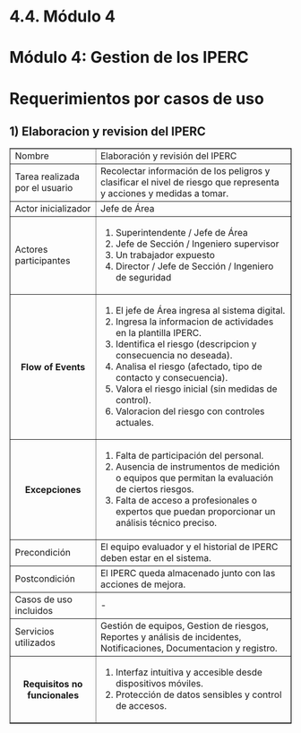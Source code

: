 # 4.4. Módulo 4


# Módulo 4: Gestion de los IPERC

# Requerimientos por casos de uso

## 1) Elaboracion y revision del IPERC
<table border="1">
	<tbody>
		<tr>
			<td>Nombre</td>
			<td colspan="2">Elaboración y revisión del IPERC</td>
		</tr>
		<tr>
			<td>Tarea realizada por el usuario</td>
			<td colspan="2">Recolectar información de los peligros y clasificar el nivel de riesgo que representa y acciones y medidas a tomar.</td>
		</tr>
		<tr>
			<td>Actor inicializador</td>
			<td colspan="2">Jefe de Área</td>
		</tr>
		<tr>
			<td>Actores participantes</td>
			<td colspan="2">
    <ol>
      <li>Superintendente / Jefe de Área</li>
      <li>Jefe de Sección / Ingeniero supervisor</li>
      <li>Un trabajador expuesto</li>
      <li>Director / Jefe de Sección / Ingeniero de seguridad</li>
    </ol>
    </td>
    </tr>
		<tr>
            <th>Flow of Events</th>
            <td>
            <ol>
                <li>El jefe de Área ingresa al sistema digital.</li>
                <li>Ingresa la informacion de actividades en la plantilla IPERC.</li>
                <li>Identifica el riesgo (descripcion y consecuencia no deseada).</li>
                <li>Analisa el riesgo (afectado, tipo de contacto y consecuencia).</li>
                <li>Valora el riesgo inicial (sin medidas de control).</li>
                <li>Valoracion del riesgo con controles actuales.</li>
            </ol>
            </td>
        </tr>
        <tr>
			<th>Excepciones</th>
			<td>
            <ol>
                <li>Falta de participación del personal.</li>
                <li>Ausencia de instrumentos de medición o equipos que permitan la evaluación de ciertos riesgos.</li>
		<li>Falta de acceso a profesionales o expertos que puedan proporcionar un análisis técnico preciso.</li>    
            </ol>
            </td>
		</tr>
		<tr>
			<td>Precondición</td>
			<td colspan="2">El equipo evaluador y el historial de IPERC deben estar en el sistema.</td>
		</tr>
		<tr>
			<td>Postcondición</td>
			<td colspan="2">El IPERC queda almacenado junto con las acciones de mejora.</td>
		</tr>
		<tr>
			<td>Casos de uso incluidos</td>
			<td colspan="2">-</td>
		</tr>
		<tr>
			<td>Servicios utilizados</td>
			<td colspan="2">Gestión de equipos, Gestion de riesgos, Reportes y análisis de incidentes, Notificaciones, Documentacion y registro.</td>
		</tr>
		<tr>
			<th>Requisitos no funcionales</th>
			<td>
            <ol>
                <li>Interfaz intuitiva y accesible desde dispositivos móviles.</li>
                <li>Protección de datos sensibles y control de accesos.</li>
            </ol>
            </td>
		</tr>
	</tbody>
</table>

<br>
